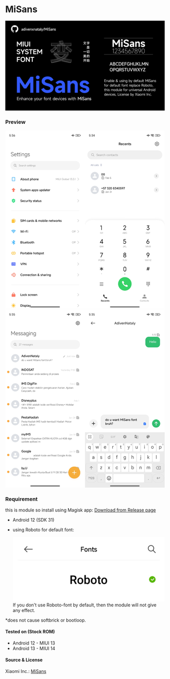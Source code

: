 # MiSans
![](https://github.com/adivenxnataly/MiSans/blob/main/files/banner.png)

### Preview
<img src="https://github.com/adivenxnataly/MiSans/blob/main/files/com.android.settings.jpg" width=50% height=50%><img src="https://github.com/adivenxnataly/MiSans/blob/main/files/com.android.contacts.jpg" width=50% height=50%>
<br>
<img src="https://github.com/adivenxnataly/MiSans/blob/main/files/com.android.mms.jpg" width=50% height=50%><img src="https://github.com/adivenxnataly/MiSans/blob/main/files/message.jpg" width=50% height=50%>

### Requirement
this is module so install using Magisk app:
 [Download from Release page](https://github.com/adivenxnataly/MiSans/releases)

  - Android 12 (SDK 31)
  - using Roboto for default font:
    
    ![this is the required to install module (using Roboto font by default)](https://github.com/adivenxnataly/MiSans/blob/main/files/requirements_for_install_module.jpg)
     If you don't use Roboto-font by default, then the module will not give any effect.
    
 *does not cause softbrick or bootloop.

#### Tested on (Stock ROM)
  - Android 12 - MIUI 13
  - Android 13 - MIUI 14

#### Source & License
Xiaomi Inc.: [MiSans](https://hyperos.mi.com/font/en/)
